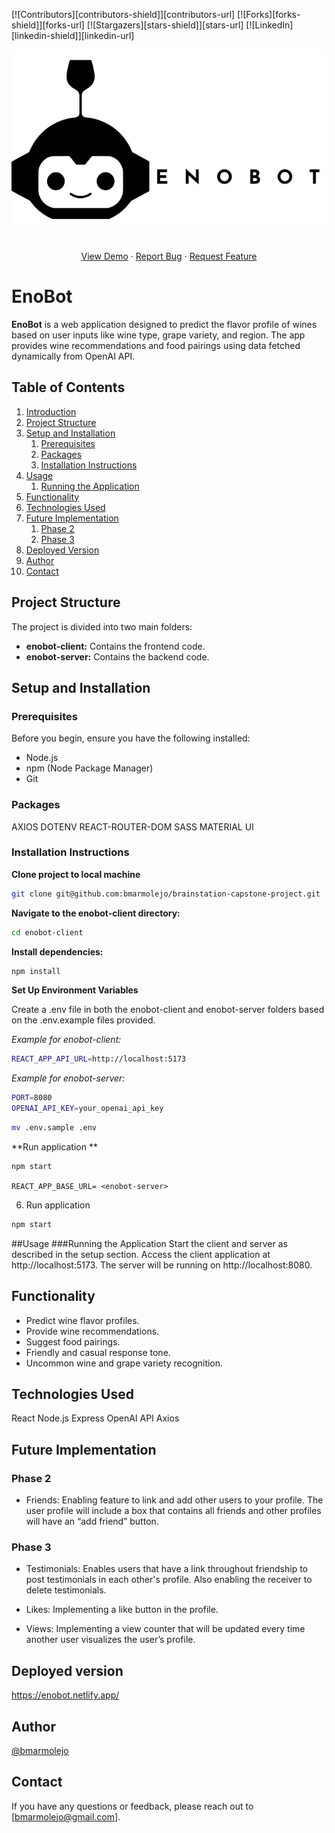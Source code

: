 [![Contributors][contributors-shield]][contributors-url]
[![Forks][forks-shield]][forks-url]
[![Stargazers][stars-shield]][stars-url]
[![LinkedIn][linkedin-shield]][linkedin-url]

![EnoBotLogo](https://raw.githubusercontent.com/bmarmolejo/brainstation-capstone-project/develop/enobot-client/src/assets/images/logo-black.svg)

<p align="center">
    <br />
    <a href="https://enobot.netlify.app/">View Demo</a>
    ·
    <a href="https://github.com/bmarmolejo/brainstation-capstone-project/issues/new?labels=bug&template=bug-report---.md">Report Bug</a>
    ·
    <a href="https://github.com/bmarmolejo/brainstation-capstone-project/issues/new?labels=enhancement&template=feature-request---.md">Request Feature</a>
  </p>


# EnoBot

**EnoBot** is a web application designed to predict the flavor profile of wines based on user inputs like wine type, grape variety, and region. The app provides wine recommendations and food pairings using data fetched dynamically from OpenAI API.

## Table of Contents

1. [Introduction](#introduction)
2. [Project Structure](#project-structure)
3. [Setup and Installation](#setup-and-installation)
   1. [Prerequisites](#prerequisites)
   2. [Packages](#packages)
   3. [Installation Instructions](#installation-instructions)
4. [Usage](#usage)
   1. [Running the Application](#running-the-application)
5. [Functionality](#functionality)
6. [Technologies Used](#technologies-used)
7. [Future Implementation](#future-implementation)
   1. [Phase 2](#phase-2)
   2. [Phase 3](#phase-3)
8. [Deployed Version](#deployed-version)
9. [Author](#author)
10. [Contact](#contact)

## Project Structure
The project is divided into two main folders:

- **enobot-client:** Contains the frontend code.
- **enobot-server:** Contains the backend code.

## Setup and Installation

### Prerequisites
Before you begin, ensure you have the following installed:

- Node.js
- npm (Node Package Manager)
- Git


### Packages
AXIOS
DOTENV REACT-ROUTER-DOM SASS MATERIAL UI
### Installation Instructions

**Clone project to local machine**
```zsh
git clone git@github.com:bmarmolejo/brainstation-capstone-project.git
```
**Navigate to the enobot-client directory:**

```zsh
cd enobot-client
```

**Install dependencies:**

```zsh
npm install 
```
**Set Up Environment Variables**

Create a .env file in both the enobot-client and enobot-server folders based on the .env.example files provided.

*Example for enobot-client:*

```zsh
REACT_APP_API_URL=http://localhost:5173
```
*Example for enobot-server:*
```zsh
PORT=8080
OPENAI_API_KEY=your_openai_api_key
```

```zsh
mv .env.sample .env
```
  

**Run application
**
```zsh
npm start
```


`REACT_APP_BASE_URL= <enobot-server>`

6. Run application

```zsh
npm start
```

##Usage
###Running the Application
Start the client and server as described in the setup section.
Access the client application at http://localhost:5173.
The server will be running on http://localhost:8080.

## Functionality

- Predict wine flavor profiles.
- Provide wine recommendations.
- Suggest food pairings.
- Friendly and casual response tone.
- Uncommon wine and grape variety recognition.

## Technologies Used
React
Node.js
Express
OpenAI API
Axios

## Future Implementation 


### Phase 2

- Friends: Enabling feature to link and add other users to your profile. The user profile will include a box that contains all friends and other profiles will have an “add friend” button. 

### Phase 3

- Testimonials: Enables users that have a link throughout friendship to post testimonials in each other's profile. Also enabling the receiver to delete testimonials. 

- Likes: Implementing a like button in the profile.

- Views: Implementing a view counter that will be updated every time another user visualizes the user’s profile. 

## Deployed version

https://enobot.netlify.app/



## Author

[@bmarmolejo](https://github.com/bmarmolejo)

## Contact
If you have any questions or feedback, please reach out to [bmarmolejo@gmail.com].
